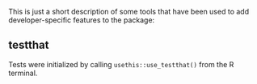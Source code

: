 This is just a short description of some tools that have been used to add
developer-specific features to the package:

## testthat

Tests were initialized by calling `usethis::use_testthat()` from the R terminal.
